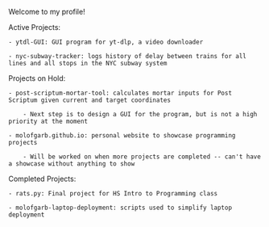 Welcome to my profile!

Active Projects:

    - ytdl-GUI: GUI program for yt-dlp, a video downloader
    
    - nyc-subway-tracker: logs history of delay between trains for all lines and all stops in the NYC subway system
  
Projects on Hold:

    - post-scriptum-mortar-tool: calculates mortar inputs for Post Scriptum given current and target coordinates
    
        - Next step is to design a GUI for the program, but is not a high priority at the moment
        
    - molofgarb.github.io: personal website to showcase programming projects
    
        - Will be worked on when more projects are completed -- can't have a showcase without anything to show

Completed Projects:

    - rats.py: Final project for HS Intro to Programming class

    - molofgarb-laptop-deployment: scripts used to simplify laptop deployment
        
